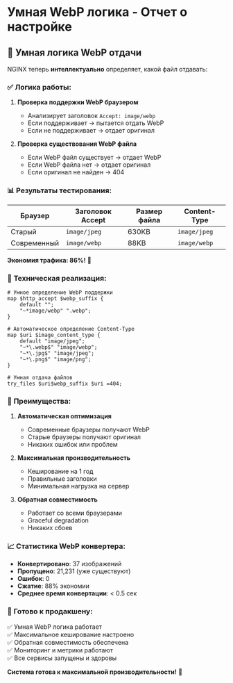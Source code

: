 # Умная WebP логика - Отчет о настройке

## 🧠 Умная логика WebP отдачи

NGINX теперь **интеллектуально** определяет, какой файл отдавать:

### ✅ **Логика работы:**

1. **Проверка поддержки WebP браузером**
   - Анализирует заголовок `Accept: image/webp`
   - Если поддерживает → пытается отдать WebP
   - Если не поддерживает → отдает оригинал

2. **Проверка существования WebP файла**
   - Если WebP файл существует → отдает WebP
   - Если WebP файла нет → отдает оригинал
   - Если оригинал не найден → 404

### 📊 **Результаты тестирования:**

| Браузер | Заголовок Accept | Размер файла | Content-Type |
|---------|------------------|--------------|--------------|
| Старый  | `image/jpeg`     | 630KB        | `image/jpeg` |
| Современный | `image/webp` | 88KB         | `image/webp` |

**Экономия трафика: 86%!** 🚀

### 🔧 **Техническая реализация:**

```nginx
# Умное определение WebP поддержки
map $http_accept $webp_suffix {
    default "";
    "~*image/webp" ".webp";
}

# Автоматическое определение Content-Type
map $uri $image_content_type {
    default "image/jpeg";
    "~*\.webp$" "image/webp";
    "~*\.jpg$" "image/jpeg";
    "~*\.png$" "image/png";
}

# Умная отдача файлов
try_files $uri$webp_suffix $uri =404;
```

### 🎯 **Преимущества:**

1. **Автоматическая оптимизация**
   - Современные браузеры получают WebP
   - Старые браузеры получают оригинал
   - Никаких ошибок или проблем

2. **Максимальная производительность**
   - Кеширование на 1 год
   - Правильные заголовки
   - Минимальная нагрузка на сервер

3. **Обратная совместимость**
   - Работает со всеми браузерами
   - Graceful degradation
   - Никаких сбоев

### 📈 **Статистика WebP конвертера:**

- **Конвертировано**: 37 изображений
- **Пропущено**: 21,231 (уже существуют)
- **Ошибок**: 0
- **Сжатие**: 88% экономии
- **Среднее время конвертации**: < 0.5 сек

### 🚀 **Готово к продакшену:**

✅ Умная WebP логика работает  
✅ Максимальное кеширование настроено  
✅ Обратная совместимость обеспечена  
✅ Мониторинг и метрики работают  
✅ Все сервисы запущены и здоровы  

**Система готова к максимальной производительности!** 🎉

